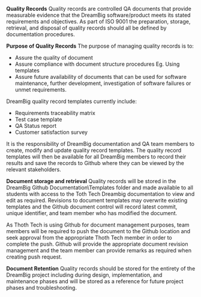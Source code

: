 **Quality Records**
Quality records are controlled QA documents that provide measurable evidence that the DreamBig software/product meets its stated requirements and objectives.
As part of ISO 9001 the preparation, storage, retrieval, and disposal of quality records should all be defined by documentation procedures.

**Purpose of Quality Records**
The purpose of managing quality records is to:
- Assure the quality of document
- Assure compliance with document structure procedures Eg. Using templates
- Assure future availability of documents that can be used for software maintenance, further development, investigation of software failures or unmet requirements.

DreamBig quality record templates currently include:
- Requirements traceability matrix
- Test case template
- QA Status report
- Customer satisfaction survey

It is the responsibility of DreamBig documentation and QA team members to create, modify and update quality record templates. The quality record templates will then be available for all DreamBig members to record their results and save the records to Github where they can be viewed by the relevant stakeholders.

**Document storage and retrieval**
Quality records will be stored in the DreamBig Github Documentation\Templates folder and made available to all students with access to the Toth Tech Dreambig documentation to view and edit as required. Revisions to document templates may overwrite existing templates and the Github document control will record latest commit, unique identifier, and team member who has modified the document.

As Thoth Tech is using Github for document management purposes, team members will be required to push the document to the Github location and seek approval from the appropriate Thoth Tech member in order to complete the push. Github will provide the appropriate document revision management and the team member can provide remarks as required when creating push request.

**Document Retention**
Quality records should be stored for the entirety of the DreamBig project including during design, implementation, and maintenance phases and will be stored as a reference for future project phases and troubleshooting.